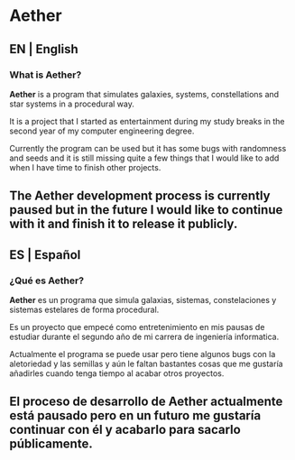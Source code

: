 # Aether
## EN | English
### What is Aether?

**Aether** is a program that simulates galaxies, systems, constellations and star systems in a procedural way.

It is a project that I started as entertainment during my study breaks in the second year of my computer engineering degree.

Currently the program can be used but it has some bugs with randomness and seeds and it is still missing quite a few things that I would like to add when I have time to finish other projects.

The Aether development process is currently paused but in the future I would like to continue with it and finish it to release it publicly.
---

## ES | Español
### ¿Qué es Aether?

**Aether** es un programa que simula galaxias, sistemas, constelaciones y sistemas estelares de forma procedural.

Es un proyecto que empecé como entretenimiento en mis pausas de estudiar durante el segundo año de mi carrera de ingeniería informatica.

Actualmente el programa se puede usar pero tiene algunos bugs con la aletoriedad y las semillas y aún le faltan bastantes cosas que me gustaría añadirles cuando tenga tiempo al acabar otros proyectos.

El proceso de desarrollo de Aether actualmente está pausado pero en un futuro me gustaría continuar con él y acabarlo para sacarlo públicamente.
---
